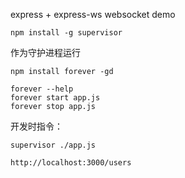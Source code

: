 express + express-ws  websocket demo


```
npm install -g supervisor
```


作为守护进程运行


```
npm install forever -gd

forever --help
forever start app.js
forever stop app.js
```



开发时指令：

```
supervisor ./app.js

http://localhost:3000/users

```


